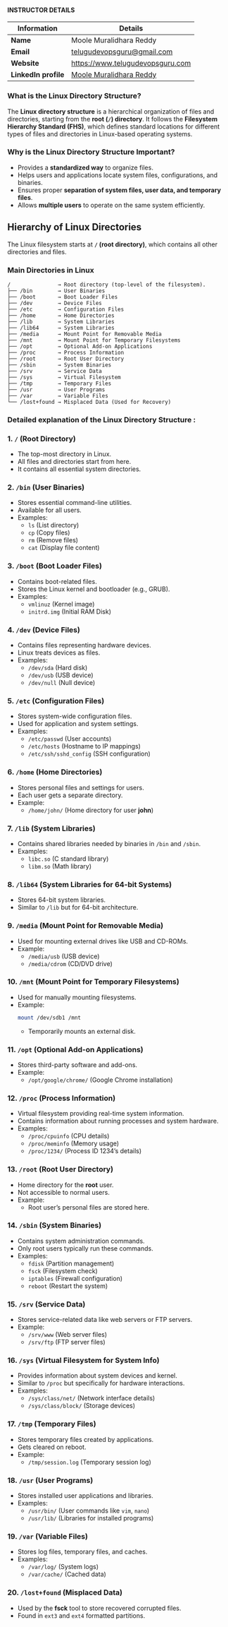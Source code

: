 #### INSTRUCTOR DETAILS

|  Information             | Details                                                                      |
|----------------------    |------------------------------------------------------------------------------|
| **Name**                 | Moole Muralidhara Reddy                                                      |
| **Email**                | telugudevopsguru@gmail.com                                                |
| **Website**              | https://www.telugudevopsguru.com               |
| **LinkedIn profile**     | [Moole Muralidhara Reddy](https://www.linkedin.com/in/moole-muralidhara-reddy) |

### **What is the Linux Directory Structure?**  

The **Linux directory structure** is a hierarchical organization of files and directories, starting from the **root (`/`) directory**. It follows the **Filesystem Hierarchy Standard (FHS)**, which defines standard locations for different types of files and directories in Linux-based operating systems.

### **Why is the Linux Directory Structure Important?**
- Provides a **standardized way** to organize files.
- Helps users and applications locate system files, configurations, and binaries.
- Ensures proper **separation of system files, user data, and temporary files**.
- Allows **multiple users** to operate on the same system efficiently.

## **Hierarchy of Linux Directories**  
The Linux filesystem starts at **`/` (root directory)**, which contains all other directories and files.  

### **Main Directories in Linux**  

```
/               → Root directory (top-level of the filesystem).
├── /bin        → User Binaries
├── /boot       → Boot Loader Files
├── /dev        → Device Files
├── /etc        → Configuration Files
├── /home       → Home Directories
├── /lib        → System Libraries
├── /lib64      → System Libraries
├── /media      → Mount Point for Removable Media
├── /mnt        → Mount Point for Temporary Filesystems
├── /opt        → Optional Add-on Applications
├── /proc       → Process Information
├── /root       → Root User Directory
├── /sbin       → System Binaries
├── /srv        → Service Data
├── /sys        → Virtual Filesystem
├── /tmp        → Temporary Files
├── /usr        → User Programs
├── /var        → Variable Files
└── /lost+found → Misplaced Data (Used for Recovery)
```

### Detailed explanation of the **Linux Directory Structure** :

### **1. `/` (Root Directory)**
- The top-most directory in Linux.
- All files and directories start from here.
- It contains all essential system directories.



### **2. `/bin` (User Binaries)**
- Stores essential command-line utilities.
- Available for all users.
- Examples:
  - `ls` (List directory)
  - `cp` (Copy files)
  - `rm` (Remove files)
  - `cat` (Display file content)



### **3. `/boot` (Boot Loader Files)**
- Contains boot-related files.
- Stores the Linux kernel and bootloader (e.g., GRUB).
- Examples:
  - `vmlinuz` (Kernel image)
  - `initrd.img` (Initial RAM Disk)



### **4. `/dev` (Device Files)**
- Contains files representing hardware devices.
- Linux treats devices as files.
- Examples:
  - `/dev/sda` (Hard disk)
  - `/dev/usb` (USB device)
  - `/dev/null` (Null device)



### **5. `/etc` (Configuration Files)**
- Stores system-wide configuration files.
- Used for application and system settings.
- Examples:
  - `/etc/passwd` (User accounts)
  - `/etc/hosts` (Hostname to IP mappings)
  - `/etc/ssh/sshd_config` (SSH configuration)



### **6. `/home` (Home Directories)**
- Stores personal files and settings for users.
- Each user gets a separate directory.
- Example:
  - `/home/john/` (Home directory for user **john**)



### **7. `/lib` (System Libraries)**
- Contains shared libraries needed by binaries in `/bin` and `/sbin`.
- Examples:
  - `libc.so` (C standard library)
  - `libm.so` (Math library)



### **8. `/lib64` (System Libraries for 64-bit Systems)**
- Stores 64-bit system libraries.
- Similar to `/lib` but for 64-bit architecture.



### **9. `/media` (Mount Point for Removable Media)**
- Used for mounting external drives like USB and CD-ROMs.
- Example:
  - `/media/usb` (USB device)
  - `/media/cdrom` (CD/DVD drive)



### **10. `/mnt` (Mount Point for Temporary Filesystems)**
- Used for manually mounting filesystems.
- Example:
  ```sh
  mount /dev/sdb1 /mnt
  ```
  - Temporarily mounts an external disk.



### **11. `/opt` (Optional Add-on Applications)**
- Stores third-party software and add-ons.
- Example:
  - `/opt/google/chrome/` (Google Chrome installation)



### **12. `/proc` (Process Information)**
- Virtual filesystem providing real-time system information.
- Contains information about running processes and system hardware.
- Examples:
  - `/proc/cpuinfo` (CPU details)
  - `/proc/meminfo` (Memory usage)
  - `/proc/1234/` (Process ID 1234’s details)



### **13. `/root` (Root User Directory)**
- Home directory for the **root** user.
- Not accessible to normal users.
- Example:
  - Root user’s personal files are stored here.



### **14. `/sbin` (System Binaries)**
- Contains system administration commands.
- Only root users typically run these commands.
- Examples:
  - `fdisk` (Partition management)
  - `fsck` (Filesystem check)
  - `iptables` (Firewall configuration)
  - `reboot` (Restart the system)



### **15. `/srv` (Service Data)**
- Stores service-related data like web servers or FTP servers.
- Example:
  - `/srv/www` (Web server files)
  - `/srv/ftp` (FTP server files)



### **16. `/sys` (Virtual Filesystem for System Info)**
- Provides information about system devices and kernel.
- Similar to `/proc` but specifically for hardware interactions.
- Examples:
  - `/sys/class/net/` (Network interface details)
  - `/sys/class/block/` (Storage devices)



### **17. `/tmp` (Temporary Files)**
- Stores temporary files created by applications.
- Gets cleared on reboot.
- Example:
  - `/tmp/session.log` (Temporary session log)



### **18. `/usr` (User Programs)**
- Stores installed user applications and libraries.
- Examples:
  - `/usr/bin/` (User commands like `vim`, `nano`)
  - `/usr/lib/` (Libraries for installed programs)



### **19. `/var` (Variable Files)**
- Stores log files, temporary files, and caches.
- Examples:
  - `/var/log/` (System logs)
  - `/var/cache/` (Cached data)



### **20. `/lost+found` (Misplaced Data)**
- Used by the **fsck** tool to store recovered corrupted files.
- Found in `ext3` and `ext4` formatted partitions.

